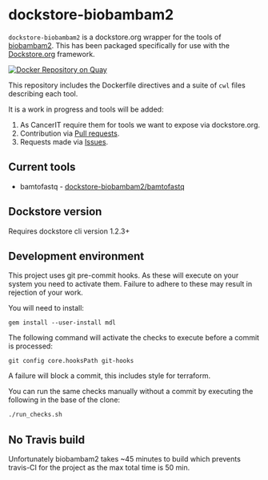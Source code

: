 # dockstore-biobambam2

`dockstore-biobambam2` is a dockstore.org wrapper for the tools of [biobambam2](https://github.com/gt1/biobambam2).  This has been packaged specifically for use with the [Dockstore.org](https://dockstore.org/) framework.

[![Docker Repository on Quay](https://quay.io/repository/wtsicgp/dockstore-biobambam2/status "Docker Repository on Quay")](https://quay.io/repository/wtsicgp/dockstore-biobambam2)

This repository includes the Dockerfile directives and a suite of `cwl` files describing each tool.

It is a work in progress and tools will be added:

1. As CancerIT require them for tools we want to expose via dockstore.org.
1. Contribution via [Pull requests](https://github.com/cancerit/dockstore-biobambam2/pulls).
1. Requests made via [Issues](https://github.com/cancerit/dockstore-biobambam2/issues).

## Current tools

* bamtofastq - [dockstore-biobambam2/bamtofastq](https://dockstore.org/containers/quay.io/wtsicgp/dockstore-biobambam2/bamtofastq)

## Dockstore version

Requires dockstore cli version 1.2.3+

## Development environment

This project uses git pre-commit hooks.  As these will execute on your system you
need to activate them.  Failure to adhere to these may result in rejection of your
work.

You will need to install:

```
gem install --user-install mdl
```

The following command will activate the checks to execute before a commit is processed:

```
git config core.hooksPath git-hooks
```

A failure will block a commit, this includes style for terraform.

You can run the same checks manually without a commit by executing the following
in the base of the clone:

```bash
./run_checks.sh
```

## No Travis build

Unfortunately biobambam2 takes ~45 minutes to build which prevents travis-CI
for the project as the max total time is 50 min.

